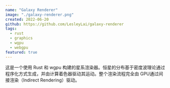 ```yaml
---
name: "Galaxy Renderer"
image: "./galaxy-renderer.png"
created: 2022-06-20
github: https://github.com/LesleyLai/galaxy-renderer
tags:
  - rust
  - graphics
  - wgpu
  - webgpu
featured: true
---
```


这是一个使用 Rust 和 wgpu 构建的星系渲染器。恒星的分布基于密度波理论通过程序化方式生成，并由计算着色器驱动其运动。整个渲染流程完全由 GPU通过间接渲染（Indirect Rendering）驱动。
